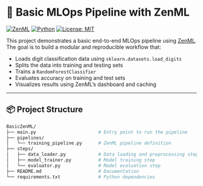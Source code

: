 # 🧠 Basic MLOps Pipeline with ZenML

[![ZenML](https://img.shields.io/badge/MLOps-ZenML-blueviolet?style=flat-square&logo=zenml)](https://zenml.io/)
[![Python](https://img.shields.io/badge/Python-3.8%2B-blue?logo=python&style=flat-square)](https://www.python.org/)
[![License: MIT](https://img.shields.io/badge/License-MIT-yellow.svg?style=flat-square)](https://opensource.org/licenses/MIT)

This project demonstrates a basic end-to-end MLOps pipeline using [ZenML](https://zenml.io/). The goal is to build a modular and reproducible workflow that:

- Loads digit classification data using `sklearn.datasets.load_digits`
- Splits the data into training and testing sets
- Trains a `RandomForestClassifier`
- Evaluates accuracy on training and test sets
- Visualizes results using ZenML’s dashboard and caching

---

## 📦 Project Structure

```bash
BasicZenML/
├── main.py                       # Entry point to run the pipeline
├── pipelines/
│   └── training_pipeline.py      # ZenML pipeline definition
├── steps/
│   ├── data_loader.py            # Data loading and preprocessing step
│   ├── model_trainer.py          # Model training step
│   └── evaluator.py              # Model evaluation step
├── README.md                     # Documentation
└── requirements.txt              # Python dependencies

